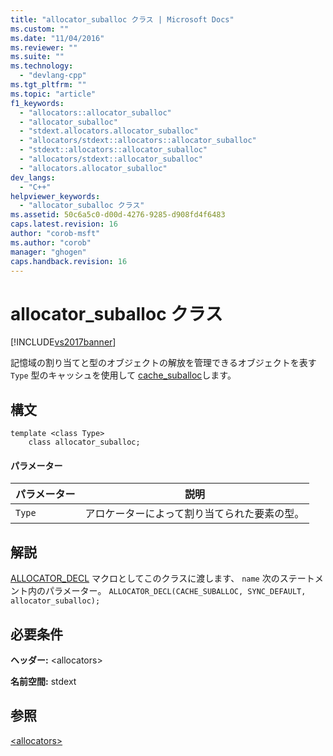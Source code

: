 ```yaml
---
title: "allocator_suballoc クラス | Microsoft Docs"
ms.custom: ""
ms.date: "11/04/2016"
ms.reviewer: ""
ms.suite: ""
ms.technology: 
  - "devlang-cpp"
ms.tgt_pltfrm: ""
ms.topic: "article"
f1_keywords: 
  - "allocators::allocator_suballoc"
  - "allocator_suballoc"
  - "stdext.allocators.allocator_suballoc"
  - "allocators/stdext::allocators::allocator_suballoc"
  - "stdext::allocators::allocator_suballoc"
  - "allocators/stdext::allocator_suballoc"
  - "allocators.allocator_suballoc"
dev_langs: 
  - "C++"
helpviewer_keywords: 
  - "allocator_suballoc クラス"
ms.assetid: 50c6a5c0-d00d-4276-9285-d908fd4f6483
caps.latest.revision: 16
author: "corob-msft"
ms.author: "corob"
manager: "ghogen"
caps.handback.revision: 16
---
```

# allocator_suballoc クラス
[!INCLUDE[vs2017banner](../assembler/inline/includes/vs2017banner.md)]

記憶域の割り当てと型のオブジェクトの解放を管理できるオブジェクトを表す `Type` 型のキャッシュを使用して [cache\_suballoc](../standard-library/cache-suballoc-class.md)します。  
  
## 構文  
  
```  
template <class Type>  
    class allocator_suballoc;  
```  
  
#### パラメーター  
  
|パラメーター|説明|  
|------------|--------|  
|`Type`|アロケーターによって割り当てられた要素の型。|  
  
## 解説  
 [ALLOCATOR\_DECL](../Topic/ALLOCATOR_DECL%20\(%3Callocators%3E\).md) マクロとしてこのクラスに渡します、 `name` 次のステートメント内のパラメーター。 `ALLOCATOR_DECL(CACHE_SUBALLOC, SYNC_DEFAULT, allocator_suballoc);`  
  
## 必要条件  
 **ヘッダー:** \<allocators\>  
  
 **名前空間:** stdext  
  
## 参照  
 [\<allocators\>](../standard-library/allocators-header.md)